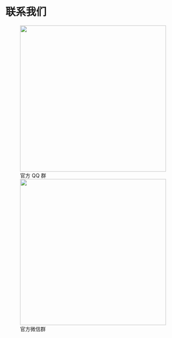 # 联系我们

<figure>
  <img src="../../img/qq-group.jpg" width="400" />
  <figcaption>官方 QQ 群</figcaption>
  <img src="../../img/weixin-group.jpg" width="400" />
  <figcaption>官方微信群</figcaption>
</figure>
